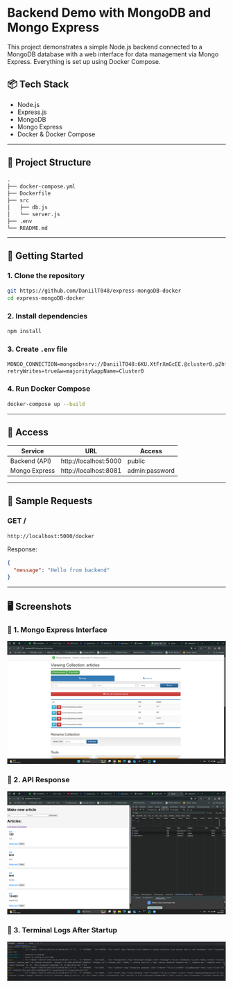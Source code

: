 # Backend Demo with MongoDB and Mongo Express

This project demonstrates a simple Node.js backend connected to a MongoDB database with a web interface for data management via Mongo Express. Everything is set up using Docker Compose.

## 📦 Tech Stack

- Node.js
- Express.js
- MongoDB
- Mongo Express
- Docker & Docker Compose

---

## 📁 Project Structure

```
.
├── docker-compose.yml
├── Dockerfile
├── src
│   ├── db.js
│   └── server.js
├── .env
└── README.md
```

---

## 🚀 Getting Started

### 1. Clone the repository

```bash
git https://github.com/DaniilT048/express-mongoDB-docker
cd express-mongoDB-docker
```

### 2. Install dependencies

```bash
npm install
```

### 3. Create `.env` file

```env
MONGO_CONNECTION=mongodb+srv://DaniilT048:6KU.XtFrXmGcEE.@cluster0.p2hfeap.mongodb.net/?retryWrites=true&w=majority&appName=Cluster0
```

### 4. Run Docker Compose

```bash
docker-compose up --build
```

---

## 🔗 Access

| Service        | URL                   | Access          |
|----------------|------------------------|------------------|
| Backend (API)  | http://localhost:5000  | public           |
| Mongo Express  | http://localhost:8081  | admin:password   |

---

## 🧪 Sample Requests

### GET /

```
http://localhost:5000/docker
```

Response:

```json
{
  "message": "Hello from backend"
}
```

---

## 🖥 Screenshots

### 📸 1. Mongo Express Interface
![](./screenshots/mongo-express-interface.png)

### 📸 2. API Response
![](./screenshots/API-Response.png)

### 📸 3. Terminal Logs After Startup
![](./screenshots/Terminal-Logs-After-Startup.png)